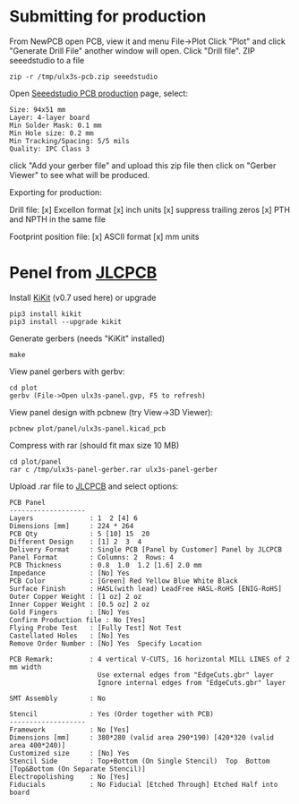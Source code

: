 # Submitting for production

From NewPCB open PCB, view it and menu File->Plot
Click "Plot" and click "Generate Drill File"
another window will open. Click "Drill file".
ZIP seeedstudio to a file

    zip -r /tmp/ulx3s-pcb.zip seeedstudio

Open [Seeedstudio PCB production](https://www.seeedstudio.com/fusion_pcb.html)
page, select:

    Size: 94x51 mm
    Layer: 4-layer board
    Min Solder Mask: 0.1 mm
    Min Hole size: 0.2 mm
    Min Tracking/Spacing: 5/5 mils
    Quality: IPC Class 3

click "Add your gerber file" and upload this zip file then
click on "Gerber Viewer" to see what will be produced.

Exporting for production:

Drill file:
[x] Excellon format
[x] inch units
[x] suppress trailing zeros
[x] PTH and NPTH in the same file

Footprint position file:
[x] ASCII format
[x] mm units

# Penel from [JLCPCB](http://jlcpcb.com)

Install [KiKit](https://github.com/yaqwsx/KiKit) (v0.7 used here) or upgrade

    pip3 install kikit
    pip3 install --upgrade kikit

Generate gerbers (needs "KiKit" installed)

    make

View panel gerbers with gerbv:

    cd plot
    gerbv (File->Open ulx3s-panel.gvp, F5 to refresh)

View panel design with pcbnew (try View->3D Viewer):

    pcbnew plot/panel/ulx3s-panel.kicad_pcb

Compress with rar (should fit max size 10 MB)

    cd plot/panel
    rar c /tmp/ulx3s-panel-gerber.rar ulx3s-panel-gerber

Upload .rar file to [JLCPCB](http://jlcpcb.com) and select options:

    PCB Panel
    -------------------
    Layers              : 1  2 [4] 6
    Dimensions [mm]     : 224 * 264
    PCB Qty             : 5 [10] 15  20
    Different Design    : [1] 2  3  4
    Delivery Format     : Single PCB [Panel by Customer] Panel by JLCPCB
    Panel Format        : Columns: 2  Rows: 4
    PCB Thickness       : 0.8  1.0  1.2 [1.6] 2.0 mm
    Impedance           : [No] Yes
    PCB Color           : [Green] Red Yellow Blue White Black
    Surface Finish      : HASL(with lead) LeadFree HASL-RoHS [ENIG-RoHS]
    Outer Copper Weight : [1 oz] 2 oz
    Inner Copper Weight : [0.5 oz] 2 oz
    Gold Fingers        : [No] Yes
    Confirm Production file : No [Yes]
    Flying Probe Test   : [Fully Test] Not Test
    Castellated Holes   : [No] Yes
    Remove Order Number : [No] Yes  Specify Location

    PCB Remark:         : 4 vertical V-CUTS, 16 horizontal MILL LINES of 2 mm width
                          Use external edges from "EdgeCuts.gbr" layer
                          Ignore internal edges from "EdgeCuts.gbr" layer

    SMT Assembly        : No

    Stencil             : Yes (Order together with PCB)
    -------------------
    Framework           : No [Yes]
    Dimensions [mm]     : 380*280 (valid area 290*190) [420*320 (valid area 400*240)]
    Customized size     : [No] Yes
    Stencil Side        : Top+Bottom (On Single Stencil)  Top  Bottom [Top&Bottom (On Separate Stencil)]
    Electropolishing    : No [Yes]
    Fiducials           : No Fiducial [Etched Through] Etched Half into board
